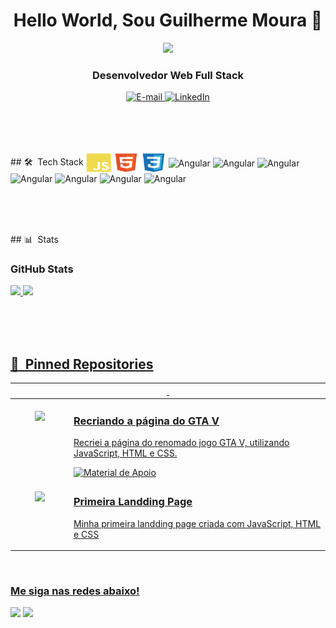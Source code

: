 <h1 align="center">
  Hello World, Sou Guilherme Moura 👋
</h1>

<div align="center">
<img height="320em" src="https://mir-s3-cdn-cf.behance.net/project_modules/1400_opt_1/81bb4b165684019.640b6038d133e.gif"/>
  
   <!-- <img height="350em" src="./.github/assets/cover_.png"/> -->
  <!-- <img height="380em" src="https://user-images.githubusercontent.com/70382532/138322189-2db8df52-9dcb-40a0-88a8-c365466bd33d.gif"/> --> 
</div>

<h3 align="center">
  Desenvolvedor Web Full Stack
</h3>

<div align="center">
<p>
<a href="mailto:moura_guilherme@outlook.com.br">
<img src="https://img.shields.io/badge/-email-020114?style=for-the-badge&amp;logo=microsoft-outlook&amp;logoColor=EBD03E&amp;color:FFF" alt="E-mail">
</a>
<a href="https://www.linkedin.com/in/moura-gui/"><img src="https://img.shields.io/badge/-LinkedIn-020114?style=for-the-badge&amp;logo=linkedin&amp;logoColor=EBD03E&amp;color:FFF" alt="LinkedIn"></a>
</div>
<br><br><br>

<div style="display: inline_block"><br>
	## 🛠 &nbsp;Tech Stack
  <img align="center" alt="Js" height="30" width="40" src="https://raw.githubusercontent.com/devicons/devicon/master/icons/javascript/javascript-plain.svg">
  <img align="center" alt="HTML" height="30" width="40" src="https://raw.githubusercontent.com/devicons/devicon/master/icons/html5/html5-original.svg">
  <img align="center" alt="CSS" height="30" width="40" src="https://raw.githubusercontent.com/devicons/devicon/master/icons/css3/css3-original.svg">
  <img align="center" alt="Angular" height="30" width="40" src="https://cdn.jsdelivr.net/gh/devicons/devicon@latest/icons/angularjs/angularjs-plain.svg">
  <img align="center" alt="Angular" height="30" width="40" src="https://cdn.jsdelivr.net/gh/devicons/devicon@latest/icons/canva/canva-original.svg">
  <img align="center" alt="Angular" height="30" width="40" src="https://cdn.jsdelivr.net/gh/devicons/devicon@latest/icons/git/git-original.svg">
  <img align="center" alt="Angular" height="30" width="40" src="https://cdn.jsdelivr.net/gh/devicons/devicon@latest/icons/github/github-original.svg">
  <img align="center" alt="Angular" height="30" width="40" src="https://cdn.jsdelivr.net/gh/devicons/devicon@latest/icons/nodejs/nodejs-original-wordmark.svg">
  <img align="center" alt="Angular" height="30" width="40" src="https://cdn.jsdelivr.net/gh/devicons/devicon@latest/icons/python/python-original-wordmark.svg">
  <img align="center" alt="Angular" height="30" width="40" src="https://cdn.jsdelivr.net/gh/devicons/devicon@latest/icons/visualstudio/visualstudio-original.svg">    
</div>

<br><br><br>
 <div>
	## 📊 &nbsp;Stats
	<h3 align="left">GitHub Stats</h3>
   <a href="https://github.com/sohgottes">
   <img height="180em" src="https://github-readme-stats.vercel.app/api?username=sohgottes&show_icons=true&theme=dracula&include_all_commits=true&count_private=true"/>
   <img height="180em" src="https://github-readme-stats.vercel.app/api/top-langs/?username=sohgottes&layout=compact&langs_count=6&theme=dracula"/>
</div>

<br><br><br>
## 📌 &nbsp;Pinned Repositories

<table>
	<thead>
		<tr>
			<th colspan="2" width="2000">&nbsp;</th>
		</tr>
	</thead>
	<tbody>
		<tr>
			<td align="center" valign="top" width="80"><br />
			<a href="https://github.com/sohgottes/Copia_GTAV">
      <img src="https://cdn.jsdelivr.net/gh/devicons/devicon@latest/icons/javascript/javascript-plain.svg" />
      </a>
      </td>
			<td valign="top">
			<h3>Recriando a página do GTA V</h3>
			<p>Recriei a página do renomado jogo GTA V, utilizando JavaScript, HTML e CSS.</p>
			<a href="https://github.com/sohgottes/Copia_GTAV">
 			 	<img src="https://img.shields.io/badge/Ver%20Material-E94D5F?style=for-the-badge" alt="Material de Apoio">
			</a>
			</td>
		</tr>
		<tr>
			<td align="center" valign="top" width="80"><br />
			<a href="https://github.com/sohgottes/Primeira_Landing_Page">
      <img src="https://cdn.jsdelivr.net/gh/devicons/devicon@latest/icons/css3/css3-original-wordmark.svg" />          
      </a>
      </td>
			<td valign="top">
			<h3>Primeira Landding Page</h3>
			<p>Minha primeira landding page criada com JavaScript, HTML e CSS</p>
			</td>
		</tr>
	</tbody>
</table>
 
<br>
 
### Me siga nas redes abaixo!
 
<div> 
  <a href="[https://instagram.com/devemdobro](https://www.instagram.com/guip_moura/)" target="_blank"><img src="https://img.shields.io/badge/-Instagram-%23E4405F?style=for-the-badge&logo=instagram&logoColor=white" target="_blank"></a>
  <a href="[https://www.linkedin.com/in/ricardohdias](https://www.linkedin.com/in/moura-gui/)" target="_blank"><img src="https://img.shields.io/badge/-LinkedIn-%230077B5?style=for-the-badge&logo=linkedin&logoColor=white" target="_blank"></a>
</div>
